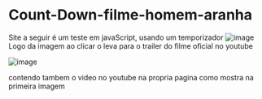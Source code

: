 # Count-Down-filme-homem-aranha
Site a seguir é um teste em javaScript, usando um temporizador 
![image](https://user-images.githubusercontent.com/44215511/225741386-301a44be-ffde-4e7a-83ea-ef8c1f12561e.png)
Logo da imagem ao clicar o leva para o trailer do filme oficial no youtube

![image](https://user-images.githubusercontent.com/44215511/225741481-3250ad88-16b8-45cd-9193-9cfeef7d0464.png)

contendo tambem o video no youtube na propria pagina como mostra na primeira imagem
